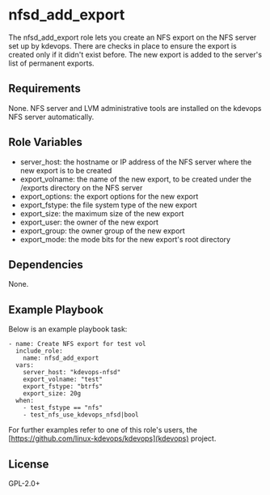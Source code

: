 nfsd_add_export
================

The nfsd_add_export role lets you create an NFS export on the NFS
server set up by kdevops. There are checks in place to ensure the
export is created only if it didn't exist before. The new export
is added to the server's list of permanent exports.

Requirements
------------

None. NFS server and LVM administrative tools are installed on the
kdevops NFS server automatically.

Role Variables
--------------

  * server_host: the hostname or IP address of the NFS server where
    the new export is to be created
  * export_volname: the name of the new export, to be created under
    the /exports directory on the NFS server
  * export_options: the export options for the new export
  * export_fstype: the file system type of the new export
  * export_size: the maximum size of the new export
  * export_user: the owner of the new export
  * export_group: the owner group of the new export
  * export_mode: the mode bits for the new export's root directory

Dependencies
------------

None.

Example Playbook
----------------

Below is an example playbook task:

```
- name: Create NFS export for test vol
  include_role:
    name: nfsd_add_export
  vars:
    server_host: "kdevops-nfsd"
    export_volname: "test"
    export_fstype: "btrfs"
    export_size: 20g
  when:
    - test_fstype == "nfs"
    - test_nfs_use_kdevops_nfsd|bool
```

For further examples refer to one of this role's users, the
[https://github.com/linux-kdevops/kdevops](kdevops) project.

License
-------

GPL-2.0+
